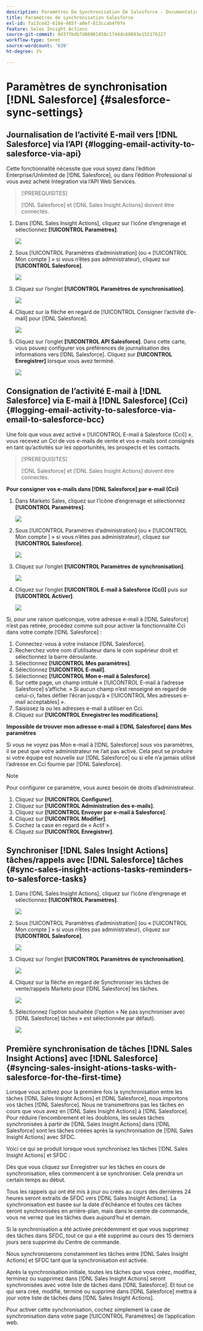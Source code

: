 ```yaml
---
description: Paramètres De Synchronisation De Salesforce - Documentation De Marketo - Documentation Du Produit
title: Paramètres de synchronisation Salesforce
exl-id: fa13ced2-6184-485f-a0ef-813ccab4f0fe
feature: Sales Insight Actions
source-git-commit: 0d37fbdb7d08901458c1744dc68893e155176327
workflow-type: tm+mt
source-wordcount: '639'
ht-degree: 1%

---
```


# Paramètres de synchronisation [!DNL Salesforce] {#salesforce-sync-settings}

## Journalisation de l’activité E-mail vers [!DNL Salesforce] via l’API {#logging-email-activity-to-salesforce-via-api}

Cette fonctionnalité nécessite que vous soyez dans l’édition Enterprise/Unlimited de [!DNL Salesforce], ou dans l’édition Professional si vous avez acheté Integration via l’API Web Services.

>[!PREREQUISITES]
>
>[!DNL Salesforce] et [!DNL Sales Insight Actions] doivent être connectés.

1. Dans [!DNL Sales Insight Actions], cliquez sur l’icône d’engrenage et sélectionnez **[!UICONTROL Paramètres]**.

   ![](assets/salesforce-sync-settings-1.png)

1. Sous [!UICONTROL Paramètres d’administration] (ou « [!UICONTROL &#x200B; Mon compte &#x200B;] » si vous n’êtes pas administrateur), cliquez sur **[!UICONTROL Salesforce]**.

   ![](assets/salesforce-sync-settings-2.png)

1. Cliquez sur l’onglet **[!UICONTROL Paramètres de synchronisation]**.

   ![](assets/salesforce-sync-settings-3.png)

1. Cliquez sur la flèche en regard de [!UICONTROL Consigner l’activité d’e-mail] pour [!DNL Salesforce].

   ![](assets/salesforce-sync-settings-4.png)

1. Cliquez sur l’onglet **[!UICONTROL API Salesforce]**. Dans cette carte, vous pouvez configurer vos préférences de journalisation des informations vers [!DNL Salesforce]. Cliquez sur **[!UICONTROL Enregistrer]** lorsque vous avez terminé.

   ![](assets/salesforce-sync-settings-5.png)

## Consignation de l’activité E-mail à [!DNL Salesforce] via E-mail à [!DNL Salesforce] (Cci) {#logging-email-activity-to-salesforce-via-email-to-salesforce-bcc}

Une fois que vous avez activé « [!UICONTROL E-mail à Salesforce (Cci)] », vous recevez un Cci de vos e-mails de vente et vos e-mails sont consignés en tant qu’activités sur les opportunités, les prospects et les contacts.

>[!PREREQUISITES]
>
>[!DNL Salesforce] et [!DNL Sales Insight Actions] doivent être connectés.

**Pour consigner vos e-mails dans [!DNL Salesforce] par e-mail (Cci)**

1. Dans Marketo Sales, cliquez sur l’icône d’engrenage et sélectionnez **[!UICONTROL Paramètres]**.

   ![](assets/salesforce-sync-settings-6.png)

1. Sous [!UICONTROL Paramètres d’administration] (ou « [!UICONTROL &#x200B; Mon compte &#x200B;] » si vous n’êtes pas administrateur), cliquez sur **[!UICONTROL Salesforce]**.

   ![](assets/salesforce-sync-settings-7.png)

1. Cliquez sur l’onglet **[!UICONTROL Paramètres de synchronisation]**.

   ![](assets/salesforce-sync-settings-8.png)

1. Cliquez sur l’onglet **[!UICONTROL E-mail à Salesforce (Cci)]** puis sur **[!UICONTROL Activer]**.

   ![](assets/salesforce-sync-settings-9.png)

Si, pour une raison quelconque, votre adresse e-mail à [!DNL Salesforce] n’est pas retirée, procédez comme suit pour activer la fonctionnalité Cci dans votre compte [!DNL Salesforce] :

1. Connectez-vous à votre instance [!DNL Salesforce].
1. Recherchez votre nom d’utilisateur dans le coin supérieur droit et sélectionnez la barre déroulante.
1. Sélectionnez **[!UICONTROL Mes paramètres]**.
1. Sélectionnez **[!UICONTROL E-mail]**.
1. Sélectionnez **[!UICONTROL Mon e-mail à Salesforce]**.
1. Sur cette page, un champ intitulé « [!UICONTROL E-mail à l’adresse Salesforce] s’affiche. » Si aucun champ n’est renseigné en regard de celui-ci, faites défiler l’écran jusqu’à « [!UICONTROL Mes adresses e-mail acceptables] ».
1. Saisissez la ou les adresses e-mail à utiliser en Cci.
1. Cliquez sur **[!UICONTROL Enregistrer les modifications]**.

**Impossible de trouver mon adresse e-mail à [!DNL Salesforce] dans Mes paramètres**

Si vous ne voyez pas Mon e-mail à [!DNL Salesforce] sous vos paramètres, il se peut que votre administrateur ne l’ait pas activé. Cela peut se produire si votre équipe est nouvelle sur [!DNL Salesforce] ou si elle n’a jamais utilisé l’adresse en Cci fournie par [!DNL Salesforce].

>[!NOTE]
>
>Pour configurer ce paramètre, vous aurez besoin de droits d’administrateur.

1. Cliquez sur **[!UICONTROL Configurer]**.
1. Cliquez sur **[!UICONTROL Administration des e-mails]**.
1. Cliquez sur **[!UICONTROL Envoyer par e-mail à Salesforce]**.
1. Cliquez sur **[!UICONTROL Modifier]**.
1. Cochez la case en regard de « Actif ».
1. Cliquez sur **[!UICONTROL Enregistrer]**.

## Synchroniser [!DNL Sales Insight Actions] tâches/rappels avec [!DNL Salesforce] tâches {#sync-sales-insight-actions-tasks-reminders-to-salesforce-tasks}

1. Dans [!DNL Sales Insight Actions], cliquez sur l’icône d’engrenage et sélectionnez **[!UICONTROL Paramètres]**.

   ![](assets/salesforce-sync-settings-10.png)

1. Sous [!UICONTROL Paramètres d’administration] (ou « [!UICONTROL &#x200B; Mon compte &#x200B;] » si vous n’êtes pas administrateur), cliquez sur **[!UICONTROL Salesforce]**.

   ![](assets/salesforce-sync-settings-11.png)

1. Cliquez sur l’onglet **[!UICONTROL Paramètres de synchronisation]**.

   ![](assets/salesforce-sync-settings-12.png)

1. Cliquez sur la flèche en regard de Synchroniser les tâches de vente/rappels Marketo pour [!DNL Salesforce] les tâches.

   ![](assets/salesforce-sync-settings-13.png)

1. Sélectionnez l’option souhaitée (l’option « Ne pas synchroniser avec [!DNL Salesforce] tâches » est sélectionnée par défaut).

   ![](assets/salesforce-sync-settings-14.png)

## Première synchronisation de tâches [!DNL Sales Insight Actions] avec [!DNL Salesforce] {#syncing-sales-insight-ations-tasks-with-salesforce-for-the-first-time}

Lorsque vous activez pour la première fois la synchronisation entre les tâches [!DNL Sales Insight Actions] et [!DNL Salesforce], nous importons vos tâches [!DNL Salesforce]. Nous ne transmettrons pas les tâches en cours que vous avez en [!DNL Sales Insight Actions] à [!DNL Salesforce]. Pour réduire l’encombrement et les doublons, les seules tâches synchronisées à partir de [!DNL Sales Insight Actions] dans [!DNL Salesforce] sont les tâches créées après la synchronisation de [!DNL Sales Insight Actions] avec SFDC.

Voici ce qui se produit lorsque vous synchronisez les tâches [!DNL Sales Insight Actions] et SFDC :

Dès que vous cliquez sur Enregistrer sur les tâches en cours de synchronisation, elles commencent à se synchroniser. Cela prendra un certain temps au début.

Tous les rappels qui ont été mis à jour ou créés au cours des dernières 24 heures seront extraits de SFDC vers [!DNL Sales Insight Actions]. La synchronisation est basée sur la date d’échéance et toutes ces tâches seront synchronisées en arrière-plan, mais dans le centre de commande, vous ne verrez que les tâches dues aujourd’hui et demain.

Si la synchronisation a été activée précédemment et que vous supprimez des tâches dans SFDC, tout ce qui a été supprimé au cours des 15 derniers jours sera supprimé du Centre de commande.

Nous synchroniserons constamment les tâches entre [!DNL Sales Insight Actions] et SFDC tant que la synchronisation est activée.

Après la synchronisation initiale, toutes les tâches que vous créez, modifiez, terminez ou supprimez dans [!DNL Sales Insight Actions] seront synchronisées avec votre liste de tâches dans [!DNL Salesforce]. Et tout ce qui sera créé, modifié, terminé ou supprimé dans [!DNL Salesforce] mettra à jour votre liste de tâches dans [!DNL Sales Insight Actions].

Pour activer cette synchronisation, cochez simplement la case de synchronisation dans votre page [!UICONTROL Paramètres] de l’application web.
